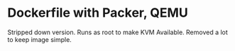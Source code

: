 # Dockerfile with Packer, QEMU

Stripped down version. Runs as root to make KVM Available. Removed a lot to keep image simple.
